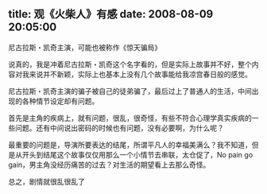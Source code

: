 title: 观《火柴人》有感
date: 2008-08-09 20:05:00
---

尼古拉斯・凯奇主演，可能也被称作《惊天骗局》
 
说真的，我是冲着尼古拉斯・凯奇这个名字看的，但是实际上故事并不好，整个内容对我来说并不新颖，实际上也基本上没有几个故事能给我凉宫春日般的感觉。
 
尼古拉斯・凯奇主演的骗子被自己的徒弟骗了，最后过上了普通人的生活，中间出现的各种情节设定却有问题。
 
首先是主角的疾病上，就有问题，很乱，很奇怪，有些不符合心理学真实疾病的一些问题。还有中间说出密码的时候也有问题，没有必要啊，为什么呢？
 
最重要的问题是，导演所要表达的结尾，所谓平凡人的幸福美满么？我不知道，但是从开头到结尾这个故事仅仅用那么一个小情节去串联，太仓促了，No pain   go gain，男主角没经历痛苦的过去？对生活的期望看上去那么奇怪。
 
总之，剧情就很乱很乱了

